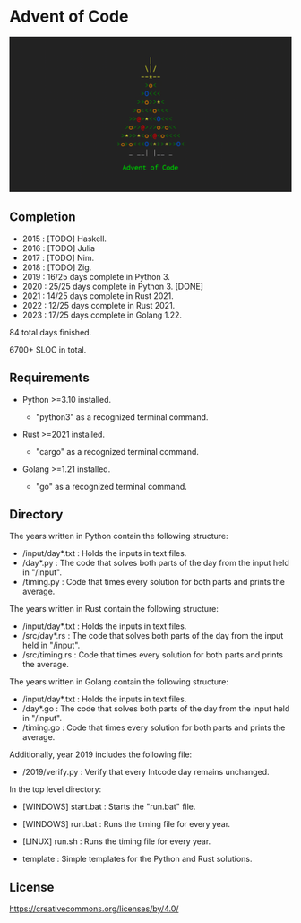 # Advent of Code

![AoC](aoc.png)

## Completion

- 2015 : [TODO] Haskell.
- 2016 : [TODO] Julia
- 2017 : [TODO] Nim.
- 2018 : [TODO] Zig.
- 2019 : 16/25 days complete in Python 3.
- 2020 : 25/25 days complete in Python 3. [DONE]
- 2021 : 14/25 days complete in Rust 2021.
- 2022 : 12/25 days complete in Rust 2021.
- 2023 : 17/25 days complete in Golang 1.22.

84 total days finished.

6700+ SLOC in total.

## Requirements

- Python >=3.10 installed.
  - "python3" as a recognized terminal command.

- Rust >=2021 installed.
  - "cargo" as a recognized terminal command.

- Golang >=1.21 installed.
  - "go" as a recognized terminal command.

## Directory

The years written in Python contain the following structure:

- /input/day\*.txt : Holds the inputs in text files.
- /day\*.py : The code that solves both parts of the day from the input held in "/input".
- /timing.py : Code that times every solution for both parts and prints the average.

The years written in Rust contain the following structure:

- /input/day\*.txt : Holds the inputs in text files.
- /src/day\*.rs : The code that solves both parts of the day from the input held in "/input".
- /src/timing.rs : Code that times every solution for both parts and prints the average.

The years written in Golang contain the following structure:

- /input/day\*.txt : Holds the inputs in text files.
- /day\*.go : The code that solves both parts of the day from the input held in "/input".
- /timing.go : Code that times every solution for both parts and prints the average.

Additionally, year 2019 includes the following file:

- /2019/verify.py : Verify that every Intcode day remains unchanged.

In the top level directory:

- [WINDOWS] start.bat : Starts the "run.bat" file.
- [WINDOWS] run.bat : Runs the timing file for every year.
- [LINUX] run.sh : Runs the timing file for every year.

- template : Simple templates for the Python and Rust solutions.

## License

https://creativecommons.org/licenses/by/4.0/
